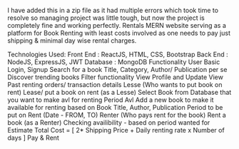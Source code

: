 I have added this in a zip file as it had multiple errors which took time to resolve so managing project was little tough, but now the project is completely fine and working perfectly.
Rentals
MERN website serving as a platform for Book Renting with least costs involved as one needs to pay just shipping & minimal day wise rental charges.

Technologies Used:
Front End : ReactJS, HTML, CSS, Bootstrap
Back End : NodeJS, ExpressJS, JWT
Database : MongoDB
Functionality
User
Basic
Login, Signup
Search for a book
Title, Category, Author/ Publication per se
Discover trending books
Filter functionality
View Profile and Update
View Past renting orders/ transaction details
Lesse (Who wants to put book on rent)
Lease/ put a book on rent (as a Lesse)
Select Book from Database that you want to make avl for renting
Period Avl
Add a new book to make it available for renting based on
Book Title, Author, Publication
Period to be put on Rent (Date - FROM, TO)
Renter (Who pays rent for the book)
Rent a book (as a Renter)
Checking availibility - based on period wanted for
Estimate Total Cost = [ 2* Shipping Price + Daily renting rate x Number of days ]
Pay & Rent
